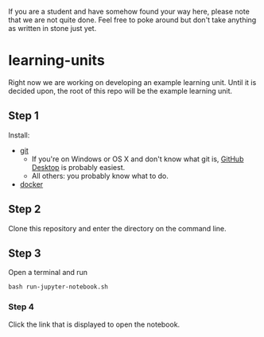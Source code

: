If you are a student and have somehow found your way here, please note that
we are not quite done. Feel free to poke around but don't take anything
as written in stone just yet.

# learning-units

Right now we are working on developing an example learning unit. Until it is decided upon, the root of this repo
will be the example learning unit.

## Step 1

Install:
- [git](https://git-scm.com/)
  - If you're on Windows or OS X and don't know what git is, [GitHub Desktop](https://desktop.github.com/) is probably easiest.
  - All others: you probably know what to do.
- [docker](https://docs.docker.com/engine/installation/)

## Step 2

Clone this repository and enter the directory on the command line.

## Step 3

Open a terminal and run

```
bash run-jupyter-notebook.sh
```

### Step 4

Click the link that is displayed to open the notebook.

